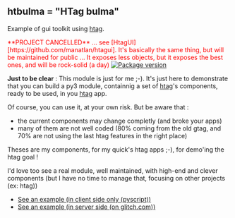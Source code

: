 ## htbulma = "HTag bulma"

Example of gui toolkit using [htag](https://github.com/manatlan/htag).

<font style="color:red">
**PROJECT CANCELLED** ... see [HtagUI][https://github.com/manatlan/htagui]. It's basically the same thing, but will be maintained for public ... It exposes less objects, but it exposes the best ones, and will be rock-solid (a day)
</font>


<a href="https://pypi.org/project/htbulma/">
    <img src="https://badge.fury.io/py/htbulma.svg" alt="Package version">
</a>

**Just to be clear** : This module is just for me ;-). It's just here to demonstrate that you can build a py3 module, containnig a set of [htag](https://github.com/manatlan/htag)'s components, ready to be used, in you [htag](https://github.com/manatlan/htag) app.

Of course, you can use it, at your own risk. But be aware that :

 * the current components may change completly (and broke your apps)
 * many of them are not well coded (80% coming from the old gtag, and 70% are not using the last htag features in the right place)
 
Theses are my components, for my quick's htag apps ;-), for demo'ing the htag goal !

I'd love too see a real module, well maintained, with high-end and clever components (but I have no time to manage that, focusing on other projects (ex: htag))

 - [See an example (in client side only (pyscript))](https://raw.githack.com/manatlan/htag/main/examples/pyscript_htbulma.html)
 - [See an example (in server side (on glitch.com))](https://htag.glitch.me/Test?app=c99)

